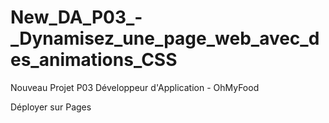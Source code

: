 # New_DA_P03_-_Dynamisez_une_page_web_avec_des_animations_CSS
Nouveau Projet P03 Développeur d'Application - OhMyFood

Déployer sur Pages